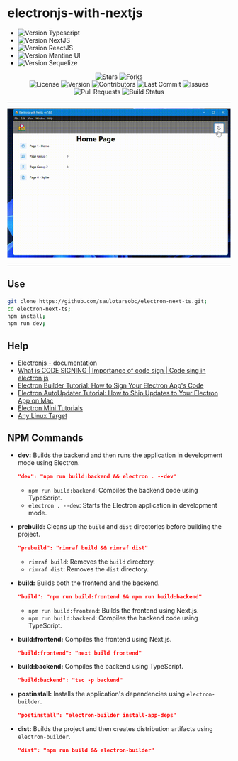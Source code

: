 # electronjs-with-nextjs

- <img alt="Version" src="https://img.shields.io/github/v/release/microsoft/TypeScript.svg"> Typescript
- <img alt="Version" src="https://img.shields.io/github/v/release/vercel/next.js.svg"> NextJS
- <img alt="Version" src="https://img.shields.io/github/v/release/facebook/react.svg"> ReactJS
- <img alt="Version" src="https://img.shields.io/github/v/release/mantinedev/mantine.svg"> Mantine UI
- <img alt="Version" src="https://img.shields.io/github/v/release/sequelize/sequelize.svg"> Sequelize

<div align="center">
  <img alt="Stars" src="https://img.shields.io/github/stars/saulotarsobc/electronjs-with-nextjs.svg">
  <img alt="Forks" src="https://img.shields.io/github/forks/saulotarsobc/electronjs-with-nextjs.svg">
</div>

<div align="center">
  <img alt="License" src="https://img.shields.io/badge/License-MIT-yellow.svg">
  <img alt="Version" src="https://img.shields.io/github/v/release/saulotarsobc/electronjs-with-nextjs.svg">
  <img alt="Contributors" src="https://img.shields.io/github/contributors/saulotarsobc/electronjs-with-nextjs.svg">
  <img alt="Last Commit" src="https://img.shields.io/github/last-commit/saulotarsobc/electronjs-with-nextjs.svg">
  <img alt="Issues" src="https://img.shields.io/github/issues/saulotarsobc/electronjs-with-nextjs.svg">
  <img alt="Pull Requests" src="https://img.shields.io/github/issues-pr/saulotarsobc/electronjs-with-nextjs.svg">
  <img alt="Build Status" src="https://img.shields.io/github/actions/workflow/status/saulotarsobc/electronjs-with-nextjs/.github/workflows/launch-app.yaml">
</div>

---

<div align="center">
  <img alt="demo" src="./demo/demo.gif">
</div>

---

## Use

```sh
git clone https://github.com/saulotarsobc/electron-next-ts.git;
cd electron-next-ts;
npm install;
npm run dev;
```

## Help

- [Electronjs - documentation](https://www.electronjs.org/pt/docs/latest/)
- [What is CODE SIGNING | Importance of code sign | Code sing in electron js](https://youtu.be/a27EtDuUGYg)
- [Electron Builder Tutorial: How to Sign Your Electron App's Code](https://youtu.be/WnipZaYslRc)
- [Electron AutoUpdater Tutorial: How to Ship Updates to Your Electron App on Mac](https://youtu.be/CtuV6hho2U0)
- [Electron Mini Tutorials](https://youtube.com/playlist?list=PL_2VhOvlMk4XLzvGgqbmjF9PkVgUGMDcJ&si=7r5qeWiby_1d6vCr)
- [Any Linux Target](https://www.electron.build/configuration/)

## NPM Commands

- **dev:** Builds the backend and then runs the application in development mode using Electron.

  ```json
  "dev": "npm run build:backend && electron . --dev"
  ```

  - `npm run build:backend`: Compiles the backend code using TypeScript.
  - `electron . --dev`: Starts the Electron application in development mode.

- **prebuild:** Cleans up the `build` and `dist` directories before building the project.

  ```json
  "prebuild": "rimraf build && rimraf dist"
  ```

  - `rimraf build`: Removes the `build` directory.
  - `rimraf dist`: Removes the `dist` directory.

- **build:** Builds both the frontend and the backend.

  ```json
  "build": "npm run build:frontend && npm run build:backend"
  ```

  - `npm run build:frontend`: Builds the frontend using Next.js.
  - `npm run build:backend`: Compiles the backend code using TypeScript.

- **build:frontend:** Compiles the frontend using Next.js.

  ```json
  "build:frontend": "next build frontend"
  ```

- **build:backend:** Compiles the backend using TypeScript.

  ```json
  "build:backend": "tsc -p backend"
  ```

- **postinstall:** Installs the application's dependencies using `electron-builder`.

  ```json
  "postinstall": "electron-builder install-app-deps"
  ```

- **dist:** Builds the project and then creates distribution artifacts using `electron-builder`.
  ```json
  "dist": "npm run build && electron-builder"
  ```
